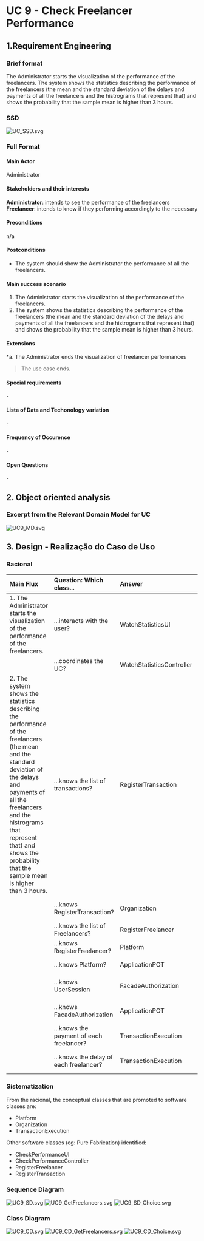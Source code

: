 # UC 9 - Check Freelancer Performance

## 1.Requirement Engineering

### Brief format
The Administrator starts the visualization of the performance of the freelancers. The system shows the statistics describing the performance of the freelancers (the mean and the standard deviation of the delays and payments of all the freelancers and the histrograms that represent that) and shows the probability that the sample mean is higher than 3 hours.


### SSD
![UC_SSD.svg](UC9_SSD.svg)


### Full Format

#### Main Actor

Administrator

#### Stakeholders and their interests
**Administrator**: intends to see the performance of the freelancers
**Freelancer**: intends to know if they performing accordingly to the necessary

#### Preconditions

n/a

#### Postconditions
* The system should show the Administrator the performance of all the freelancers.

#### Main success scenario 

1. The Administrator starts the visualization of the performance of the freelancers.
2. The system shows the statistics describing the performance of the freelancers (the mean and the standard deviation of the delays and payments of all the freelancers and the histrograms that represent that) and shows the probability that the sample mean is higher than 3 hours.

#### Extensions

*a. The Administrator ends the visualization of freelancer performances
> The use case ends.


#### Special requirements
\-

#### Lista of Data and Techonology variation
\-

#### Frequency of Occurence

\-

#### Open Questions

\-

## 2. Object oriented analysis

### Excerpt from the Relevant Domain Model for UC

![UC9_MD.svg](UC9_MD.svg)


## 3. Design - Realização do Caso de Uso

### Racional

| Main Flux | Question: Which class... | Answer  | Justification  |
|:--------------  |:---------------------- |:----------|:---------------------------- |
|1. The Administrator starts the visualization of the performance of the freelancers. |...interacts with the user? | WatchStatisticsUI | Pure Fabrication|
|             |...coordinates the UC? | WatchStatisticsController | Controller |
|2. The system shows the statistics describing the performance of the freelancers (the mean and the standard deviation of the delays and payments of all the freelancers and the histrograms that represent that) and shows the probability that the sample mean is higher than 3 hours. |...knows the list of transactions? | RegisterTransaction | HC+LC |
| |...knows RegisterTransaction? | Organization | IE: Organization knows RegisterTransaction |
| |...knows the list of Freelancers? | RegisterFreelancer | HC+LC |
| |...knows RegisterFreelancer? | Platform | Platform knows all the freelancers |
| |...knows Platform? | ApplicationPOT | ApplicationPOT knows the platform |
| |...knows UserSession | FacadeAuthorization | FacadeAuthorization knows the UserSession |
| |...knows FacadeAuthorization | ApplicationPOT | ApplicationPOT knows the FacadeAuthorization |
| |...knows the payment of each freelancer? | TransactionExecution | IE: In the MD, TransactionExecution originates a payment |
| |...knows the delay of each freelancer? | TransactionExecution | IE: TransactionExecution knows its own data | 




### Sistematization ##

From the racional, the conceptual classes that are promoted to software classes are:

* Platform
* Organization
* TransactionExecution

Other software classes (eg: Pure Fabrication) identified:

 * CheckPerformanceUI
 * CheckPerformanceController
 * RegisterFreelancer
 * RegisterTransaction
 

### Sequence Diagram

![UC9_SD.svg](UC9_SD.svg)
![UC9_GetFreelancers.svg](UC9_GetFreelancers.svg)
![UC9_SD_Choice.svg](UC9_SD_Choice.svg)



### Class Diagram

![UC9_CD.svg](UC9_CD.svg)
![UC9_CD_GetFreelancers.svg](UC9_CD_GetFreelancers.svg)
![UC9_CD_Choice.svg](UC9_CD_Choice.svg)

